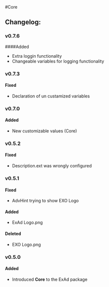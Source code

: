 #Core  
## Changelog:

### v0.7.6  
####Added
* Extra loggin functionality
* Changeable variables for logging functionality

### v0.7.3  
#### Fixed  
* Declaration of un custamized variables  

### v0.7.0  
#### Added
* New customizable values (Core)  

### v0.5.2  
#### Fixed  
* Description.ext was wrongly configured  

### v0.5.1  
#### Fixed  
* AdvHint trying to show EXO Logo  

#### Added
* ExAd Logo.png  

#### Deleted
* EXO Logo.png
 
### v0.5.0  
#### Added  
* Introduced **Core** to the ExAd package